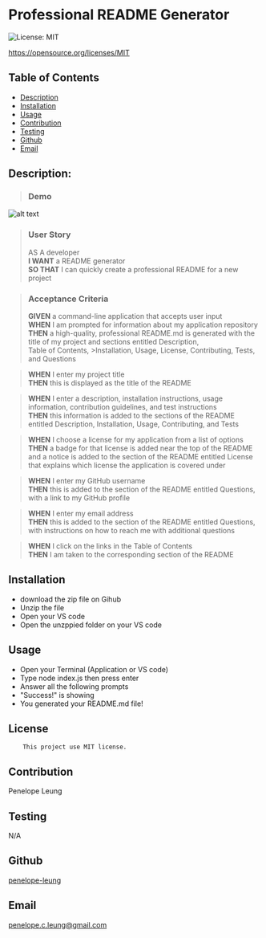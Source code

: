# Professional README Generator

 ![License: MIT](https://img.shields.io/badge/License-MIT-yellow.svg)
 
https://opensource.org/licenses/MIT

  ## Table of Contents 
  - [Description](#description)
  - [Installation](#installation)
  - [Usage](#usage)
  - [Contribution](#contribution)
  - [Testing](#testing)
  - [Github](#github)
  - [Email](#email)

  ## Description:
  
  >### Demo 
  ![alt text](https://github.com/penelope-leung/challenge9-readme-generator/blob/main/demo/challenge9%20demo.gif)

>### User Story<br>
>AS A developer<br>
>__I WANT__ a README generator<br>
>__SO THAT__ I can quickly create a professional README for a new project<br>

>### Acceptance Criteria<br>
>__GIVEN__ a command-line application that accepts user input<br>
>__WHEN__ I am prompted for information about my application repository<br>
>__THEN__ a high-quality, professional README.md is generated with the title of my project and sections entitled Description,<br> Table of Contents, >Installation, Usage, License, Contributing, Tests, and Questions<br>

>__WHEN__ I enter my project title<br>
>__THEN__ this is displayed as the title of the README<br>

>__WHEN__ I enter a description, installation instructions, usage information, contribution guidelines, and test instructions<br>
>__THEN__ this information is added to the sections of the README entitled Description, Installation, Usage, Contributing, and Tests<br>

>__WHEN__ I choose a license for my application from a list of options<br>
>__THEN__ a badge for that license is added near the top of the README and a notice is added to the section of the README entitled License <br>that explains which license the application is covered under<br>

>__WHEN__ I enter my GitHub username<br>
>__THEN__ this is added to the section of the README entitled Questions, with a link to my GitHub profile<br>

>__WHEN__ I enter my email address<br>
>__THEN__ this is added to the section of the README entitled Questions, with instructions on how to reach me with additional questions<br>

>__WHEN__ I click on the links in the Table of Contents<br>
>__THEN__ I am taken to the corresponding section of the README<br>

  ## Installation
  
  - download the zip file on Gihub
  - Unzip the file
  - Open your VS code
  - Open the unzppied folder on your VS code
  

  ## Usage
  
  - Open your Terminal (Application or VS code)
  - Type node index.js then press enter
  - Answer all the following prompts
  - "Success!" is showing
  - You generated your README.md file!
  

  ## License
        This project use MIT license.
      

  ## Contribution
   Penelope Leung

  ## Testing
  N/A

  ## Github
  [penelope-leung](https://github.com/penelope-leung)

  ## Email
  penelope.c.leung@gmail.com
